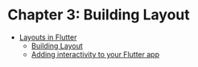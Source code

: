 # Chapter 3: Building Layout

- [Layouts in Flutter](https://flutter.dev/docs/development/ui/layout)
  - [Building Layout](https://flutter.dev/docs/development/ui/layout/tutorial)
  - [Adding interactivity to your Flutter app](https://flutter.dev/docs/development/ui/interactive)

